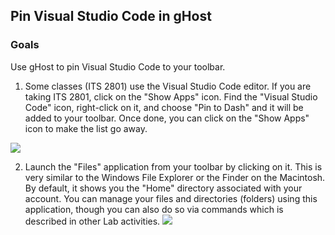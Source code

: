 ## Pin Visual Studio Code in gHost

### Goals
Use gHost to pin Visual Studio Code to your toolbar.

1. Some classes (ITS 2801) use the Visual Studio Code editor. If you are taking ITS 2801, click on the "Show Apps" icon. Find the "Visual Studio Code" icon, right-click on it, and choose "Pin to Dash" and it will be added to your toolbar. Once done, you can click on the "Show Apps" icon to make the list go away.

![](./images/Guac-GUI-2.png)

2. Launch the "Files" application from your toolbar by clicking on it. This is very similar to the Windows File Explorer or the Finder on the Macintosh. By default, it shows you the "Home" directory associated with your account. You can manage your files and directories (folders) using this application, though you can also do so via commands which is described in other Lab activities.
![](./images/VM-Apps-File.png)